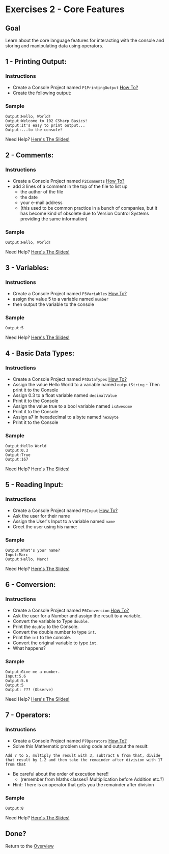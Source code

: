 # Exercises 2 - Core Features

## Goal
Learn about the core language features for interacting with the console and storing and manipulating data using operators.

## 1 - Printing Output: 

### Instructions
- Create a Console Project named `P1PrintingOutput` <a href="https://gist.github.com/marczaku/a8b3c38c37e8876a46194a73ed24b1f2" target="_blank">How To?</a>
- Create the following output:

### Sample
```
Output:Hello, World!
Output:Welcome to 102 CSharp Basics!
Output:It's easy to print output...
Output:...to the console!
```

Need Help? <a href="slides#1-printing-output" target="_blank">Here's The Slides!</a>

## 2 - Comments: 

### Instructions
- Create a Console Project named `P2Comments` <a href="https://gist.github.com/marczaku/a8b3c38c37e8876a46194a73ed24b1f2" target="_blank">How To?</a>
- add 3 lines of a comment in the top of the file to list up 
  - the author of the file
  - the date
  - your e-mail address 
  - (this used to be common practice in a bunch of companies, but it has become kind of obsolete due to Version Control Systems providing the same information)
### Sample
```
Output:Hello, World!
```

Need Help? <a href="slides#2-comments" target="_blank">Here's The Slides!</a>

## 3 - Variables: 

### Instructions
- Create a Console Project named `P3Variables` <a href="https://gist.github.com/marczaku/a8b3c38c37e8876a46194a73ed24b1f2" target="_blank">How To?</a>
- assign the value 5 to a variable named `number` 
- then output the variable to the console
### Sample
```
Output:5
```

Need Help? <a href="./slides/README.md#3-variables" target="_blank">Here's The Slides!</a>

## 4 - Basic Data Types: 

### Instructions
- Create a Console Project named `P4DataTypes` <a href="https://gist.github.com/marczaku/a8b3c38c37e8876a46194a73ed24b1f2" target="_blank">How To?</a>
- Assign the value Hello World to a variable named `outputString` - Then print it to the Console 
- Assign 0.3 to a float variable named `decimalValue` 
- Print it to the Console 
- Assign the value true to a bool variable named `isAwesome` 
- Print it to the Console
- Assign a7 in hexadecimal to a byte named `hexByte` 
- Print it to the Console
### Sample
```
Output:Hello World
Output:0.3
Output:True
Output:167
```

Need Help? <a href="slides#4-basic-data-types" target="_blank">Here's The Slides!</a>

## 5 - Reading Input: 

### Instructions
- Create a Console Project named `P5Input` <a href="https://gist.github.com/marczaku/a8b3c38c37e8876a46194a73ed24b1f2" target="_blank">How To?</a>
- Ask the user for their name
- Assign the User's Input to a variable named `name`
- Greet the user using his name:
### Sample
```
Output:What's your name?
Input:Marc
Output:Hello, Marc!
```

Need Help? <a href="slides#5-reading-input" target="_blank">Here's The Slides!</a>

## 6 - Conversion: 

### Instructions
- Create a Console Project named `P6Conversion` <a href="https://gist.github.com/marczaku/a8b3c38c37e8876a46194a73ed24b1f2" target="_blank">How To?</a>
- Ask the user for a Number and assign the result to a variable.
- Convert the variable to Type `double`.
- Print the `double` to the Console.
- Convert the double number to type `int`.
- Print the `int` to the console.
- Convert the original variable to type `int`.
- What happens?
### Sample
```
Output:Give me a number.
Input:5.6
Output:5.6
Output:5
Output: ??? (Observe)
```

Need Help? <a href="slides#6-conversion" target="_blank">Here's The Slides!</a>

## 7 - Operators: 

### Instructions
- Create a Console Project named `P7Operators` <a href="https://gist.github.com/marczaku/a8b3c38c37e8876a46194a73ed24b1f2" target="_blank">How To?</a>
- Solve this Mathematic problem using code and output the result: 

```
Add 7 to 5, multiply the result with 3, subtract 6 from that, divide that result by 1.2 and then take the remainder after division with 17 from that
```
- Be careful about the order of execution here!!
  - (remember from Maths classes? Multiplication before Addition etc.?)
- Hint: There is an operator that gets you the remainder after division
### Sample
```
Output:8
```

Need Help? <a href="slides#7-operators" target="_blank">Here's The Slides!</a>

## Done?
Return to the [Overview](../../../#2-core-features)